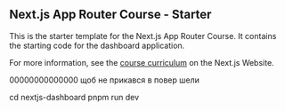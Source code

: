 ## Next.js App Router Course - Starter

This is the starter template for the Next.js App Router Course. It contains the starting code for the dashboard application.

For more information, see the [course curriculum](https://nextjs.org/learn) on the Next.js Website.

00000000000000
 щоб не прикався в повер шели 
 
 <!-- Set-ExecutionPolicy -Scope CurrentUser -ExecutionPolicy Unrestricted -->

 cd nextjs-dashboard
  pnpm run dev